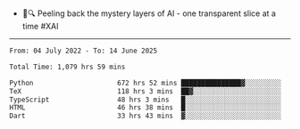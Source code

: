 - 🧅🔍 Peeling back the mystery layers of AI - one transparent slice at a time #XAI

---

<!--START_SECTION:waka-->

```txt
From: 04 July 2022 - To: 14 June 2025

Total Time: 1,079 hrs 59 mins

Python                     672 hrs 52 mins ███████████████▓░░░░░░░░░   62.30 %
TeX                        118 hrs 3 mins  ██▓░░░░░░░░░░░░░░░░░░░░░░   10.93 %
TypeScript                 48 hrs 3 mins   █░░░░░░░░░░░░░░░░░░░░░░░░   04.45 %
HTML                       46 hrs 38 mins  █░░░░░░░░░░░░░░░░░░░░░░░░   04.32 %
Dart                       33 hrs 43 mins  ▓░░░░░░░░░░░░░░░░░░░░░░░░   03.12 %
```

<!--END_SECTION:waka-->
